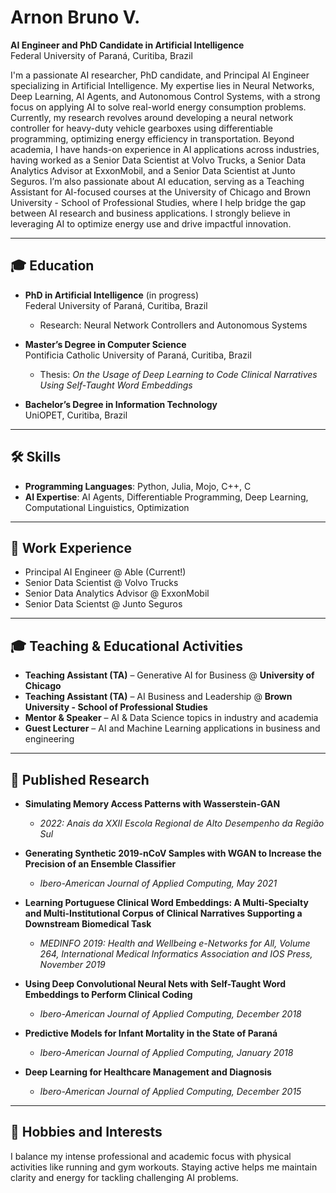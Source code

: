 # Arnon Bruno V.

**AI Engineer and PhD Candidate in Artificial Intelligence**  
Federal University of Paraná, Curitiba, Brazil  

I'm a passionate AI researcher, PhD candidate, and Principal AI Engineer specializing in Artificial Intelligence. My expertise lies in Neural Networks, Deep Learning, AI Agents, and Autonomous Control Systems, with a strong focus on applying AI to solve real-world energy consumption problems.
Currently, my research revolves around developing a neural network controller for heavy-duty vehicle gearboxes using differentiable programming, optimizing energy efficiency in transportation.
Beyond academia, I have hands-on experience in AI applications across industries, having worked as a Senior Data Scientist at Volvo Trucks, a Senior Data Analytics Advisor at ExxonMobil, and a Senior Data Scientist at Junto Seguros.
I’m also passionate about AI education, serving as a Teaching Assistant for AI-focused courses at the University of Chicago and Brown University - School of Professional Studies, where I help bridge the gap between AI research and business applications.
I strongly believe in leveraging AI to optimize energy use and drive impactful innovation.

---

## 🎓 **Education**
- **PhD in Artificial Intelligence** (in progress)  
  Federal University of Paraná, Curitiba, Brazil  
  - Research: Neural Network Controllers and Autonomous Systems

- **Master’s Degree in Computer Science**  
  Pontificia Catholic University of Paraná, Curitiba, Brazil  
  - Thesis: *On the Usage of Deep Learning to Code Clinical Narratives Using Self-Taught Word Embeddings*

- **Bachelor’s Degree in Information Technology**  
  UniOPET, Curitiba, Brazil  

---

## 🛠️ **Skills**
- **Programming Languages**: Python, Julia, Mojo, C++, C  
- **AI Expertise**: AI Agents, Differentiable Programming, Deep Learning, Computational Linguistics, Optimization  

---

## 💼 **Work Experience**
- Principal AI Engineer @ Able (Current!)
- Senior Data Scientist @ Volvo Trucks
- Senior Data Analytics Advisor @ ExxonMobil
- Senior Data Scientst @ Junto Seguros

---

## 🎓 Teaching & Educational Activities  

- **Teaching Assistant (TA)** – Generative AI for Business @ **University of Chicago**  
- **Teaching Assistant (TA)** – AI Business and Leadership @ **Brown University - School of Professional Studies**  
- **Mentor & Speaker** – AI & Data Science topics in industry and academia  
- **Guest Lecturer** – AI and Machine Learning applications in business and engineering  

---

## 🔬 **Published Research**
- **Simulating Memory Access Patterns with Wasserstein-GAN**  
  - *2022: Anais da XXII Escola Regional de Alto Desempenho da Região Sul*  

- **Generating Synthetic 2019-nCoV Samples with WGAN to Increase the Precision of an Ensemble Classifier**  
  - *Ibero-American Journal of Applied Computing, May 2021*  

- **Learning Portuguese Clinical Word Embeddings: A Multi-Specialty and Multi-Institutional Corpus of Clinical Narratives Supporting a Downstream Biomedical Task**  
  - *MEDINFO 2019: Health and Wellbeing e-Networks for All, Volume 264, International Medical Informatics Association and IOS Press, November 2019*  

- **Using Deep Convolutional Neural Nets with Self-Taught Word Embeddings to Perform Clinical Coding**  
  - *Ibero-American Journal of Applied Computing, December 2018*  

- **Predictive Models for Infant Mortality in the State of Paraná**  
  - *Ibero-American Journal of Applied Computing, January 2018*  

- **Deep Learning for Healthcare Management and Diagnosis**  
  - *Ibero-American Journal of Applied Computing, December 2015*  

---

## 🌟 **Hobbies and Interests**
I balance my intense professional and academic focus with physical activities like running and gym workouts. Staying active helps me maintain clarity and energy for tackling challenging AI problems.
